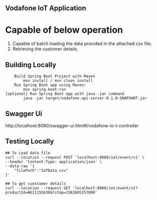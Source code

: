 ## Vodafone IoT Application 
# Capable of below operation
1. Capable of batch loading the data provided in the attached csv file.
2. Retrieving the customer details.

## Building Locally
```
	Build Spring Boot Project with Maven
		mvn install / mvn clean install
	Run Spring Boot app using Maven:
		mvn spring-boot:run
[optional] Run Spring Boot app with java -jar command
		java -jar target/vodafone-api-server-0.1.0-SNAPSHOT.jar
```
## Swagger Ui
http://localhost:8080/swagger-ui.html#/vodafone-io-t-controller

## Testing Locally
```
## To Load data file
curl --location --request POST 'localhost:8080/iot/event/v1' \
--header 'Content-Type: application/json' \
--data-raw '{
    "filePath":"IoTData.csv"
}'

## To get cunstomer details
curl --location --request GET 'localhost:8080/iot/event/v1?productId=WG11155638&tstmp=1582605257000'
```

